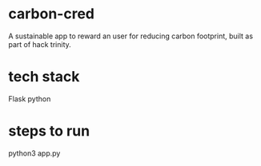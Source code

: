 # carbon-cred
A sustainable app to reward an user for reducing carbon footprint, built as part of hack trinity.

# tech stack
Flask python

#  steps to run

python3 app.py
